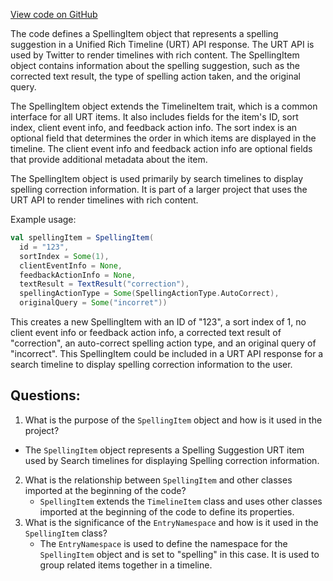 [View code on GitHub](https://github.com/misbahsy/the-algorithm/product-mixer/core/src/main/scala/com/twitter/product_mixer/core/model/marshalling/response/urt/item/suggestion/SpellingItem.scala)

The code defines a SpellingItem object that represents a spelling suggestion in a Unified Rich Timeline (URT) API response. The URT API is used by Twitter to render timelines with rich content. The SpellingItem object contains information about the spelling suggestion, such as the corrected text result, the type of spelling action taken, and the original query. 

The SpellingItem object extends the TimelineItem trait, which is a common interface for all URT items. It also includes fields for the item's ID, sort index, client event info, and feedback action info. The sort index is an optional field that determines the order in which items are displayed in the timeline. The client event info and feedback action info are optional fields that provide additional metadata about the item.

The SpellingItem object is used primarily by search timelines to display spelling correction information. It is part of a larger project that uses the URT API to render timelines with rich content. 

Example usage:

```scala
val spellingItem = SpellingItem(
  id = "123",
  sortIndex = Some(1),
  clientEventInfo = None,
  feedbackActionInfo = None,
  textResult = TextResult("correction"),
  spellingActionType = Some(SpellingActionType.AutoCorrect),
  originalQuery = Some("incorret"))
```

This creates a new SpellingItem with an ID of "123", a sort index of 1, no client event info or feedback action info, a corrected text result of "correction", an auto-correct spelling action type, and an original query of "incorrect". This SpellingItem could be included in a URT API response for a search timeline to display spelling correction information to the user.
## Questions: 
 1. What is the purpose of the `SpellingItem` object and how is it used in the project?
   - The `SpellingItem` object represents a Spelling Suggestion URT item used by Search timelines for displaying Spelling correction information.
2. What is the relationship between `SpellingItem` and other classes imported at the beginning of the code?
   - `SpellingItem` extends the `TimelineItem` class and uses other classes imported at the beginning of the code to define its properties.
3. What is the significance of the `EntryNamespace` and how is it used in the `SpellingItem` class?
   - The `EntryNamespace` is used to define the namespace for the `SpellingItem` object and is set to "spelling" in this case. It is used to group related items together in a timeline.